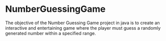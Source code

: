# NumberGuessingGame
The objective of the Number Guessing Game project in java is to create an interactive and entertaining game where the player must guess a randomly generated number within a specified range.
